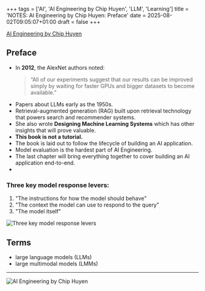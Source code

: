 +++
tags = ['AI', 'AI Engineering by Chip Huyen', 'LLM', 'Learning']
title = 'NOTES: AI Engineering by Chip Huyen: Preface'
date = 2025-08-02T09:05:07+01:00
draft = false
+++

[AI Engineering by Chip Huyen](https://www.oreilly.com/library/view/ai-engineering/9781098166298/)

## Preface

- In **2012**, the AlexNet authors noted:
  > “All of our experiments suggest that our results can be improved simply by waiting for faster GPUs and bigger datasets to become available.”
- Papers about LLMs early as the 1950s.
- Retrieval-augmented generation (RAG) built upon retrieval technology that powers search and recommender systems.
- She also wrote **Designing Machine Learning Systems** which has other insights that will prove valuable.
- **This book is not a tutorial.**
- The book is laid out to follow the lifecycle of building an AI application.
- Model evaluation is the hardest part of AI Engineering.
- The last chapter will bring everything together to cover building an AI application end-to-end.
-

### Three key model response levers:

1. "The instructions for how the model should behave"
2. "The context the model can use to respond to the query"
3. "The model itself"

![Three key model response levers](https://pbrazeale.github.io/images/three_key_model_response_levers.jpg)

## Terms

- large language models (LLMs)
- large multimodal models (LMMs)

---

![AI Engineering by Chip Huyen](https://www.oreilly.com/covers/urn:orm:book:9781098166298/400w/)
